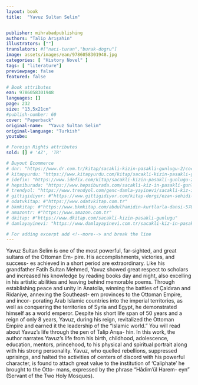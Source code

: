 ```yaml
---
layout: book
title:  "Yavuz Sultan Selim"


publisher: mihrabadpublishing
authors: "Talip Arışahin"
illustrators: [""]
translators: #["naci-turan","burak-dogru"]
image: assets/images/ean/9786058301948.jpg
categories: [ "History Novel" ]
tags: [ "literature"]
previewpage: false
featured: false

# Book attributes
ean: 9786058301948
languages: []
page: 232
size: "13,5x21cm"
#publish-number: 60
cover: "Paperback"
original-name:  "Yavuz Sultan Selim"
original-language: "Turkish"
youtube:

# Foreign Rights attributes
sold: [] # 'AZ', 'TR'

# Buyout Ecommerce
# dnr: "https://www.dr.com.tr/kitap/sacakli-kizin-pasakli-gunlugu-2/cocuk-ve-genclik/genclik-10-yas/roman-oyku/urunno=0001893059001"
# kitapyurdu: "https://www.kitapyurdu.com/kitap/sacakli-kizin-pasakli-gunlugu-2-/560122.html&filter_name=Sa%C3%A7akl%C4%B1+K%C4%B1z%27%C4%B1n+Pasakl%C4%B1+G%C3%BCnl%C3%BC%C4%9F%C3%BC+2"
# idefix: "https://www.idefix.com/kitap/sacakli-kizin-pasakli-gunlugu-2/cocuk-ve-genclik/genclik-10-yas/roman-oyku/urunno=0001893059001"
# hepsiburada: "https://www.hepsiburada.com/sacakli-kiz-in-pasakli-gunlugu-2-damla-yayinevi-p-HBV000012ER86"
# trendyol: "https://www.trendyol.com/genc-damla-yayinevi/sacakli-kiz-in-pasakli-gunlugu-2-p-54825777"
# gittigidiyor: #"https://www.gittigidiyor.com/kitap-dergi/ezan-sehidi-adnan-menderes_pdp_732728793"
# odatvkitap: #"https://www.odatvkitap.com.tr"
# bkmkitap: #"https://www.bkmkitap.com/abdulhamidin-kurtlarla-dansi-578226"
# amazontr: #"https://www.amazon.com.tr"
# dkitap: #"https://www.dkitap.com/sacakli-kizin-pasakli-gunlugu"
# damlayayinevi: "https://www.damlayayinevi.com.tr/sacakli-kiz-in-pasakli-gunlugu-2-bu-iste-bi-terslik-var"

# For adding excerpt add <!--more--> and break the line
---
```

Yavuz Sultan Selim is one of the most powerful,
far-sighted, and great sultans of the Ottoman Em-
pire. His accomplishments, victories, and success-
es achieved in a short period are extraordinary.
Like his grandfather Fatih Sultan Mehmed, Yavuz
showed great respect to scholars and increased
his knowledge by reading books day and night,
also excelling in his artistic abilities and leaving
behind memorable poems. Through establishing
peace and unity in Anatolia, winning the battles of
Çaldıran and Ridaniye, annexing the Southeast-
ern provinces to the Ottoman Empire, and incor-
porating Arab Islamic countries into the imperial
territories, as well as conquering the territories of
Syria and Egypt, he demonstrated himself as a
world emperor. Despite his short life span of 50
years and a reign of only 8 years, Yavuz, during his
reign, revitalized the Ottoman Empire and earned it
the leadership of the “Islamic world.” You will read
about Yavuz’s life through the pen of Talip Arışa-
hin. In this work, the author narrates Yavuz’s life
from his birth, childhood, adolescence, education,
mentors, princehood, to his physical and spiritual
portrait along with his strong personality. Yavuz,
who quelled rebellions, suppressed uprisings, and
halted the activities of centers of discord with his
powerful character, is found to attach great value to
the institution of ‘Caliphate’ he brought to the Otto-
mans, expressed by the phrase “Hâdim’ül Harem-
eyn” (Servant of the Two Holy Mosques).
<!--more--> 

